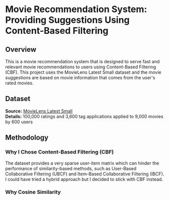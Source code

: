 # Movie Recommendation System: Providing Suggestions Using Content-Based Filtering


## Overview
This is a movie recommendation system that is designed to serve fast and relevant movie recommendations to users using Content-Based Filtering (CBF). This project uses the MovieLens Latest Small dataset and the movie suggestions are based on movie information that comes from the user's rated movies.


## Dataset
**Source:** [MovieLens Latest Small](https://grouplens.org/datasets/movielens/latest/)  
**Details:** 100,000 ratings and 3,600 tag applications applied to 9,000 movies by 600 users  


## Methodology
### Why I Chose Content-Based Filtering (CBF)
The dataset provides a very sparse user-item matrix which can hinder the performance of similarity-based methods, such as User-Based Collaborative Filtering (UBCF) and Item-Based Collaborative Filtering (IBCF). I could have tried a hybrid approach but I decided to stick with CBF instead.

### Why Cosine Similarity


### 